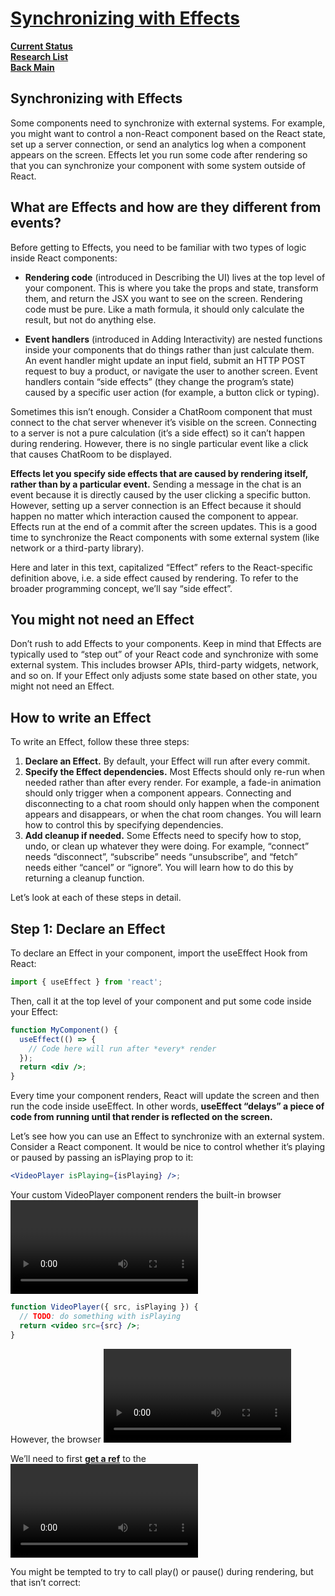 # **[Synchronizing with Effects](https://react.dev/learn/synchronizing-with-effects)**

**[Current Status](../../../development/status/weekly/current_status.md)**\
**[Research List](../../research_list.md)**\
**[Back Main](../../../README.md)**

## Synchronizing with Effects

Some components need to synchronize with external systems. For example, you might want to control a non-React component based on the React state, set up a server connection, or send an analytics log when a component appears on the screen. Effects let you run some code after rendering so that you can synchronize your component with some system outside of React.


## What are Effects and how are they different from events? 

Before getting to Effects, you need to be familiar with two types of logic inside React components:

- **Rendering code** (introduced in Describing the UI) lives at the top level of your component. This is where you take the props and state, transform them, and return the JSX you want to see on the screen. Rendering code must be pure. Like a math formula, it should only calculate the result, but not do anything else.

- **Event handlers** (introduced in Adding Interactivity) are nested functions inside your components that do things rather than just calculate them. An event handler might update an input field, submit an HTTP POST request to buy a product, or navigate the user to another screen. Event handlers contain “side effects” (they change the program’s state) caused by a specific user action (for example, a button click or typing).

Sometimes this isn’t enough. Consider a ChatRoom component that must connect to the chat server whenever it’s visible on the screen. Connecting to a server is not a pure calculation (it’s a side effect) so it can’t happen during rendering. However, there is no single particular event like a click that causes ChatRoom to be displayed.

**Effects let you specify side effects that are caused by rendering itself, rather than by a particular event.** Sending a message in the chat is an event because it is directly caused by the user clicking a specific button. However, setting up a server connection is an Effect because it should happen no matter which interaction caused the component to appear. Effects run at the end of a commit after the screen updates. This is a good time to synchronize the React components with some external system (like network or a third-party library).

Here and later in this text, capitalized “Effect” refers to the React-specific definition above, i.e. a side effect caused by rendering. To refer to the broader programming concept, we’ll say “side effect”.

## You might not need an Effect 

Don’t rush to add Effects to your components. Keep in mind that Effects are typically used to “step out” of your React code and synchronize with some external system. This includes browser APIs, third-party widgets, network, and so on. If your Effect only adjusts some state based on other state, you might not need an Effect.

## How to write an Effect 

To write an Effect, follow these three steps:

1. **Declare an Effect.** By default, your Effect will run after every commit.
2. **Specify the Effect dependencies.** Most Effects should only re-run when needed rather than after every render. For example, a fade-in animation should only trigger when a component appears. Connecting and disconnecting to a chat room should only happen when the component appears and disappears, or when the chat room changes. You will learn how to control this by specifying dependencies.
3. **Add cleanup if needed.** Some Effects need to specify how to stop, undo, or clean up whatever they were doing. For example, “connect” needs “disconnect”, “subscribe” needs “unsubscribe”, and “fetch” needs either “cancel” or “ignore”. You will learn how to do this by returning a cleanup function.

Let’s look at each of these steps in detail.

## Step 1: Declare an Effect 
To declare an Effect in your component, import the useEffect Hook from React:

```jsx
import { useEffect } from 'react';
```

Then, call it at the top level of your component and put some code inside your Effect:

```jsx
function MyComponent() {
  useEffect(() => {
    // Code here will run after *every* render
  });
  return <div />;
}
```

Every time your component renders, React will update the screen and then run the code inside useEffect. In other words, **useEffect “delays” a piece of code from running until that render is reflected on the screen.**

Let’s see how you can use an Effect to synchronize with an external system. Consider a <VideoPlayer> React component. It would be nice to control whether it’s playing or paused by passing an isPlaying prop to it:

```jsx
<VideoPlayer isPlaying={isPlaying} />;
```

Your custom VideoPlayer component renders the built-in browser <video> tag:

```jsx
function VideoPlayer({ src, isPlaying }) {
  // TODO: do something with isPlaying
  return <video src={src} />;
}
```

However, the browser <video> tag does not have an isPlaying prop. The only way to control it is to manually call the play() and pause() methods on the DOM element. You need to synchronize the value of isPlaying prop, which tells whether the video should currently be playing, with calls like play() and pause().

We’ll need to first **[get a ref](https://react.dev/learn/manipulating-the-dom-with-refs)** to the <video> DOM node.

You might be tempted to try to call play() or pause() during rendering, but that isn’t correct:



